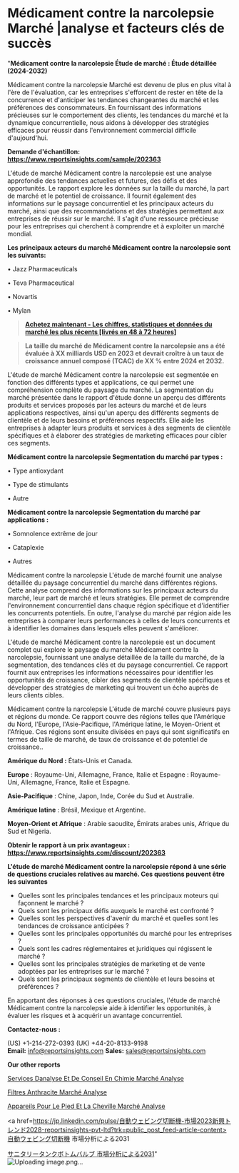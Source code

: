# Médicament contre la narcolepsie Marché |analyse et facteurs clés de succès

"<strong>Médicament contre la narcolepsie Étude de marché : Étude détaillée (2024-2032)</strong>

Médicament contre la narcolepsie Marché est devenu de plus en plus vital à l'ère de l'évaluation, car les entreprises s'efforcent de rester en tête de la concurrence et d'anticiper les tendances changeantes du marché et les préférences des consommateurs. En fournissant des informations précieuses sur le comportement des clients, les tendances du marché et la dynamique concurrentielle, nous aidons à développer des stratégies efficaces pour réussir dans l'environnement commercial difficile d'aujourd'hui.

<strong>Demande d'échantillon: <a href=https://www.reportsinsights.com/sample/202363>https://www.reportsinsights.com/sample/202363</a></strong>

L'étude de marché Médicament contre la narcolepsie est une analyse approfondie des tendances actuelles et futures, des défis et des opportunités. Le rapport explore les données sur la taille du marché, la part de marché et le potentiel de croissance. Il fournit également des informations sur le paysage concurrentiel et les principaux acteurs du marché, ainsi que des recommandations et des stratégies permettant aux entreprises de réussir sur le marché. Il s'agit d'une ressource précieuse pour les entreprises qui cherchent à comprendre et à exploiter un marché mondial.

<strong>Les principaux acteurs du marché Médicament contre la narcolepsie sont les suivants:</strong>

• Jazz Pharmaceuticals 

• Teva Pharmaceutical

• Novartis

• Mylan
<blockquote><a href=https://www.reportsinsights.com/buynow/202363><span style=text-decoration: underline;><strong>Achetez maintenant - Les chiffres, statistiques et données du marché les plus récents [livrés en 48 à 72 heures]</strong></span></a></blockquote>
<blockquote><span style=text-decoration: underline;><strong>La taille du marché de Médicament contre la narcolepsie ans a été évaluée à XX milliards USD en 2023 et devrait croître à un taux de croissance annuel composé (TCAC) de XX % entre 2024 et 2032.</strong></span></blockquote>
L'étude de marché Médicament contre la narcolepsie est segmentée en fonction des différents types et applications, ce qui permet une compréhension complète du paysage du marché. La segmentation du marché présentée dans le rapport d'étude donne un aperçu des différents produits et services proposés par les acteurs du marché et de leurs applications respectives, ainsi qu'un aperçu des différents segments de clientèle et de leurs besoins et préférences respectifs. Elle aide les entreprises à adapter leurs produits et services à des segments de clientèle spécifiques et à élaborer des stratégies de marketing efficaces pour cibler ces segments.

<strong>Médicament contre la narcolepsie Segmentation du marché par types :</strong>

• Type antioxydant

• Type de stimulants

• Autre

<strong>Médicament contre la narcolepsie Segmentation du marché par applications :</strong>

• Somnolence extrême de jour

• Cataplexie

• Autres

Médicament contre la narcolepsie L'étude de marché fournit une analyse détaillée du paysage concurrentiel du marché dans différentes régions. Cette analyse comprend des informations sur les principaux acteurs du marché, leur part de marché et leurs stratégies. Elle permet de comprendre l'environnement concurrentiel dans chaque région spécifique et d'identifier les concurrents potentiels. En outre, l'analyse du marché par région aide les entreprises à comparer leurs performances à celles de leurs concurrents et à identifier les domaines dans lesquels elles peuvent s'améliorer.

L'étude de marché Médicament contre la narcolepsie est un document complet qui explore le paysage du marché Médicament contre la narcolepsie, fournissant une analyse détaillée de la taille du marché, de la segmentation, des tendances clés et du paysage concurrentiel. Ce rapport fournit aux entreprises les informations nécessaires pour identifier les opportunités de croissance, cibler des segments de clientèle spécifiques et développer des stratégies de marketing qui trouvent un écho auprès de leurs clients cibles.

Médicament contre la narcolepsie L'étude de marché couvre plusieurs pays et régions du monde. Ce rapport couvre des régions telles que l'Amérique du Nord, l'Europe, l'Asie-Pacifique, l'Amérique latine, le Moyen-Orient et l'Afrique. Ces régions sont ensuite divisées en pays qui sont significatifs en termes de taille de marché, de taux de croissance et de potentiel de croissance..

<strong>Amérique du Nord :</strong> États-Unis et Canada.

<strong>Europe</strong> : Royaume-Uni, Allemagne, France, Italie et Espagne : Royaume-Uni, Allemagne, France, Italie et Espagne.

<strong>Asie-Pacifique</strong> : Chine, Japon, Inde, Corée du Sud et Australie.

<strong>Amérique latine</strong> : Brésil, Mexique et Argentine.

<strong>Moyen-Orient et Afrique</strong> : Arabie saoudite, Émirats arabes unis, Afrique du Sud et Nigeria.

<strong>Obtenir le rapport à un prix avantageux : <a href=https://www.reportsinsights.com/discount/202363>https://www.reportsinsights.com/discount/202363</a></strong>

<strong>L'étude de marché Médicament contre la narcolepsie répond à une série de questions cruciales relatives au marché. Ces questions peuvent être les suivantes</strong>
<ul>
  <li>Quelles sont les principales tendances et les principaux moteurs qui façonnent le marché ?</li>
  <li>Quels sont les principaux défis auxquels le marché est confronté ?</li>
  <li>Quelles sont les perspectives d'avenir du marché et quelles sont les tendances de croissance anticipées ?</li>
  <li>Quelles sont les principales opportunités du marché pour les entreprises ?</li>
  <li>Quels sont les cadres réglementaires et juridiques qui régissent le marché ?</li>
  <li>Quelles sont les principales stratégies de marketing et de vente adoptées par les entreprises sur le marché ?</li>
  <li>Quels sont les principaux segments de clientèle et leurs besoins et préférences ?</li>
</ul>
En apportant des réponses à ces questions cruciales, l'étude de marché Médicament contre la narcolepsie aide à identifier les opportunités, à évaluer les risques et à acquérir un avantage concurrentiel.

<strong>Contactez-nous :</strong>

(US) +1-214-272-0393
(UK) +44-20-8133-9198
<strong>Email:</strong> <a>info@reportsinsights.com</a>
<strong>Sales:</strong> <a>sales@reportsinsights.com</a>

<strong>Our other reports</strong>

<a href=https://www.linkedin.com/pulse/services-danalyse-et-de-conseil-en-chimie-march%C3%A9informations-my7bf/>Services Danalyse Et De Conseil En Chimie Marché Analyse</a>

<a href=https://www.linkedin.com/pulse/filtres-anthracite-march%C3%A9-informations-bas%C3%A9es-riugf/>Filtres Anthracite Marché Analyse</a>

<a href=https://www.linkedin.com/pulse/appareils-pour-le-pied-et-la-cheville-march%C3%A9-uivaf/>Appareils Pour Le Pied Et La Cheville Marché Analyse</a>

<a href=https://jp.linkedin.com/pulse/自動ウェビング切断機-市場2023新興トレンド2028-reportsinsights-pvt-ltd?trk=public_post_feed-article-content>自動ウェビング切断機 市場分析による2031</a>

<a href=https://www.linkedin.com/pulse/サニタリータンクボトムバルブ-市場2028年までのcagrの予測-reportsinsights-pvt-ltd/>サニタリータンクボトムバルブ 市場分析による2031</a>"
![Uploading image.png…]()
